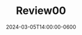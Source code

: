 ---
type: lecture
date: 2024-03-05T14:00:00-0600
title: Review00
tldr: "All lectures and readings up till today"
thumbnail: /_images/classlogo.png
#links: 
#    - url: https://google.com
#      name: slides
#   - url: /static_files/presentations/code.zip
#      name: codes
---